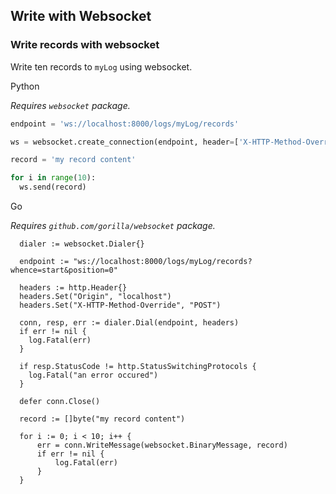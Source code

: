 Write with Websocket
--------------------

### Write records with websocket

Write ten records to `myLog` using websocket.

Python

_Requires `websocket` package._

```python
endpoint = 'ws://localhost:8000/logs/myLog/records'

ws = websocket.create_connection(endpoint, header=['X-HTTP-Method-Override: POST'])

record = 'my record content'

for i in range(10):
  ws.send(record)
```

Go

_Requires `github.com/gorilla/websocket` package._

```golang
  dialer := websocket.Dialer{}

  endpoint := "ws://localhost:8000/logs/myLog/records?whence=start&position=0"

  headers := http.Header{}
  headers.Set("Origin", "localhost")
  headers.Set("X-HTTP-Method-Override", "POST")

  conn, resp, err := dialer.Dial(endpoint, headers)
  if err != nil {
    log.Fatal(err)
  }

  if resp.StatusCode != http.StatusSwitchingProtocols {
    log.Fatal("an error occured")
  }

  defer conn.Close()

  record := []byte("my record content")

  for i := 0; i < 10; i++ {
      err = conn.WriteMessage(websocket.BinaryMessage, record)
      if err != nil {
          log.Fatal(err)
      }
  }
```
